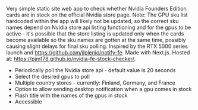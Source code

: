 Very simple static site web app to check whether Nvidia Founders Edition cards are in stock on the official Nvidia store page. Note: The GPU sku list hardcoded within the app will likely not be updated, so the correct sku names depend on Nvidia store api listing functioning and for the gpus to be active - it's possible that the store listing is updated only when the cards become available so the sku names are gotten at the same time, possibly causing slight delays for final sku polling. Inspired by the RTX 5000 series launch and https://github.com/jlplenio/notify-fe. Made with Next.js. Hosted at: https://pjm178.github.io/nvidia-fe-stock-checker/.

- Periodically poll the Nvidia store api - default value is 20 seconds
- Select the desired gpus to poll
- Multiple country stores - currently: Finland, Germany, and France
- Option to allow sending desktop notification when a gpu comes in stock
- Flash title with the names of the gpus in stock
- Accessible